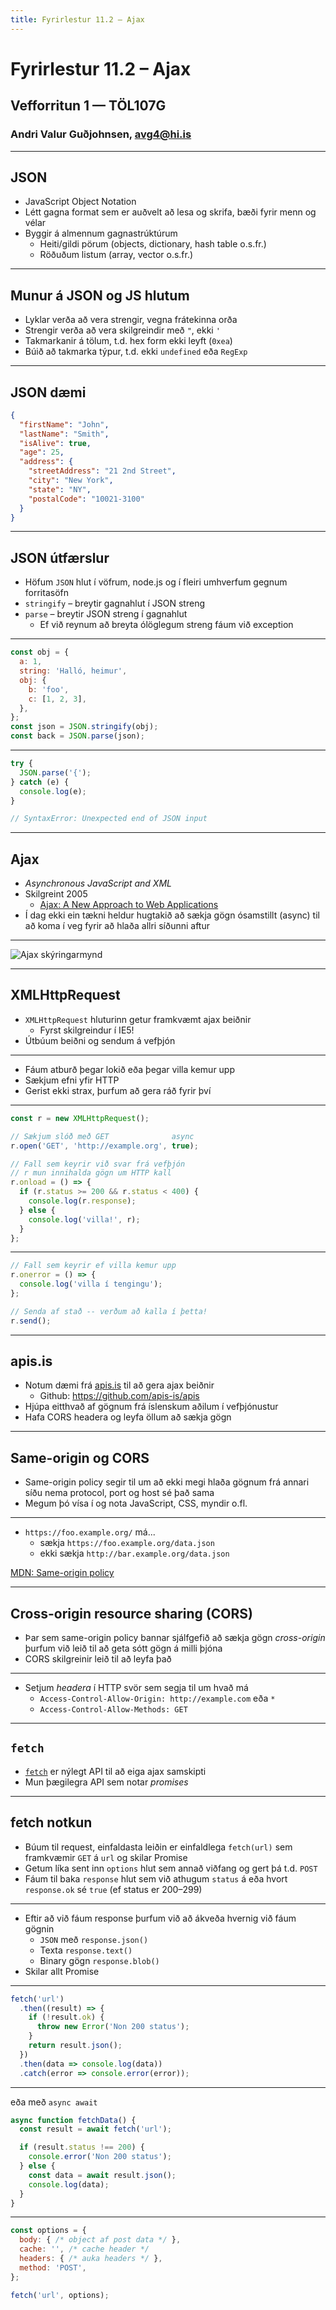 ```yaml
---
title: Fyrirlestur 11.2 – Ajax
---
```


# Fyrirlestur 11.2 – Ajax

## Vefforritun 1 — TÖL107G

### Andri Valur Guðjohnsen, [avg4@hi.is](mailto:avg4@hi.is)

---

## JSON

* JavaScript Object Notation
* Létt gagna format sem er auðvelt að lesa og skrifa, bæði fyrir menn og vélar
* Byggir á almennum gagnastrúktúrum
  - Heiti/gildi pörum (objects, dictionary, hash table o.s.fr.)
  - Röðuðum listum (array, vector o.s.fr.)

***

## Munur á JSON og JS hlutum

* Lyklar verða að vera strengir, vegna frátekinna orða
* Strengir verða að vera skilgreindir með `"`, ekki `'`
* Takmarkanir á tölum, t.d. hex form ekki leyft (`0xea`)
* Búið að takmarka týpur, t.d. ekki `undefined` eða `RegExp`

***

## JSON dæmi

```json
{
  "firstName": "John",
  "lastName": "Smith",
  "isAlive": true,
  "age": 25,
  "address": {
    "streetAddress": "21 2nd Street",
    "city": "New York",
    "state": "NY",
    "postalCode": "10021-3100"
  }
}
```

***

## JSON útfærslur

* Höfum `JSON` hlut í vöfrum, node.js og í fleiri umhverfum gegnum forritasöfn
* `stringify` – breytir gagnahlut í JSON streng
* `parse` – breytir JSON streng í gagnahlut
  - Ef við reynum að breyta ólöglegum streng fáum við exception

***

<!-- eslint-disable no-unused-vars -->

```javascript
const obj = {
  a: 1,
  string: 'Halló, heimur',
  obj: {
    b: 'foo',
    c: [1, 2, 3],
  },
};
const json = JSON.stringify(obj);
const back = JSON.parse(json);
```

***

```javascript
try {
  JSON.parse('{');
} catch (e) {
  console.log(e);
}

// SyntaxError: Unexpected end of JSON input
```

---

## Ajax

* _Asynchronous JavaScript and XML_
* Skilgreint 2005
  - [Ajax: A New Approach to Web Applications](http://adaptivepath.org/ideas/ajax-new-approach-web-applications/)
* Í dag ekki ein tækni heldur hugtakið að sækja gögn ósamstillt (async) til að koma í veg fyrir að hlaða allri síðunni aftur

***

![Ajax skýringarmynd](img/ajax-fig1_small.png)

***

## XMLHttpRequest

* `XMLHttpRequest` hluturinn getur framkvæmt ajax beiðnir
  - Fyrst skilgreindur í IE5!
* Útbúum beiðni og sendum á vefþjón

***

* Fáum atburð þegar lokið eða þegar villa kemur upp
* Sækjum efni yfir HTTP
* Gerist ekki strax, þurfum að gera ráð fyrir því

***

```javascript
const r = new XMLHttpRequest();

// Sækjum slóð með GET              async
r.open('GET', 'http://example.org', true);

// Fall sem keyrir við svar frá vefþjón
// r mun innihalda gögn um HTTP kall
r.onload = () => {
  if (r.status >= 200 && r.status < 400) {
    console.log(r.response);
  } else {
    console.log('villa!', r);
  }
};
```

***

<!-- eslint-disable no-undef -->

```javascript
// Fall sem keyrir ef villa kemur upp
r.onerror = () => {
  console.log('villa í tengingu');
};

// Senda af stað -- verðum að kalla í þetta!
r.send();
```

***

## apis.is

* Notum dæmi frá [apis.is](http://apis.is) til að gera ajax beiðnir
  - Github: https://github.com/apis-is/apis
* Hjúpa eitthvað af gögnum frá íslenskum aðilum í vefþjónustur
* Hafa CORS headera og leyfa öllum að sækja gögn

---

## Same-origin og CORS

* Same-origin policy segir til um að ekki megi hlaða gögnum frá annari síðu nema protocol, port og host sé það sama
* Megum þó vísa í og nota JavaScript, CSS, myndir o.fl.

***

* `https://foo.example.org/` má...
  - sækja `https://foo.example.org/data.json`
  - ekki sækja `http://bar.example.org/data.json`

[MDN: Same-origin policy](https://developer.mozilla.org/en-US/docs/Web/Security/Same-origin_policy)

***

## Cross-origin resource sharing (CORS)

* Þar sem same-origin policy bannar sjálfgefið að sækja gögn _cross-origin_ þurfum við leið til að geta sótt gögn á milli þjóna
* CORS skilgreinir leið til að leyfa það

***

* Setjum _headera_ í HTTP svör sem segja til um hvað má
  - `Access-Control-Allow-Origin: http://example.com` eða `*`
  - `Access-Control-Allow-Methods: GET`

---

## `fetch`

* [`fetch`](https://developer.mozilla.org/en-US/docs/Web/API/Fetch_API) er nýlegt API til að eiga ajax samskipti
* Mun þægilegra API sem notar _promises_

***

## fetch notkun

* Búum til request, einfaldasta leiðin er einfaldlega `fetch(url)` sem framkvæmir `GET` á `url` og skilar Promise
* Getum líka sent inn `options` hlut sem annað viðfang og gert þá t.d. `POST`
* Fáum til baka `response` hlut sem við athugum `status` á eða hvort `response.ok` sé `true` (ef status er 200–299)

***

* Eftir að við fáum response þurfum við að ákveða hvernig við fáum gögnin
  - `JSON` með `response.json()`
  - Texta `response.text()`
  - Binary gögn `response.blob()`
* Skilar allt Promise

***

```javascript
fetch('url')
  .then((result) => {
    if (!result.ok) {
      throw new Error('Non 200 status');
    }
    return result.json();
  })
  .then(data => console.log(data))
  .catch(error => console.error(error));
```

***

eða með `async await`

<!-- eslint-disable no-unused-vars -->

```javascript
async function fetchData() {
  const result = await fetch('url');

  if (result.status !== 200) {
    console.error('Non 200 status');
  } else {
    const data = await result.json();
    console.log(data);
  }
}
```

***

```javascript
const options = {
  body: { /* object af post data */ },
  cache: '', /* cache header */
  headers: { /* auka headers */ },
  method: 'POST',
};

fetch('url', options);
```
